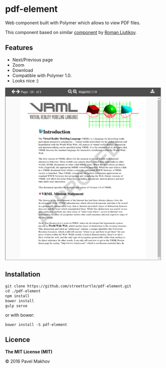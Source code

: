 # pdf-element

Web component built with Polymer which allows to view PDF files.

This component based on similar [component](https://github.com/roman01la/pdf-reader-web-component) by [Roman
Liutikov](https://github.com/roman01la).

## Features

- Next/Previous page
- Zoom
- Download
- Compatible with Polymer 1.0.
- Looks nice :)

![pdf-element](pdf-element.png)

## Installation

```
git clone https://github.com/streetturtle/pdf-element.git
cd ./pdf-element
npm install
bower install
gulp serve
```

or with bower:

```
bower install -S pdf-element
```


## Licence

**The MIT License (MIT)**

© 2016 Pavel Makhov

